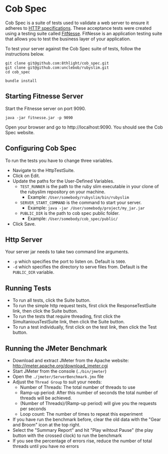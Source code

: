 Cob Spec
========
Cob Spec is a suite of tests used to validate a web server to ensure it adheres to [HTTP specifications](http://www.w3.org/Protocols/rfc2616/rfc2616.html). These acceptance tests were created using a testing suite called [FitNesse](http://fitnesse.org). FitNesse is an application testing suite that allows you to test the business layer of your application.

To test your server against the Cob Spec suite of tests, follow the instructions below.

    git clone git@github.com:8thlight/cob_spec.git
    git clone git@github.com:unclebob/rubyslim.git
    cd cob_spec

    bundle install

Starting Fitnesse Server
------------------------
Start the Fitnesse server on port 9090.

<!-- code -->
    java -jar fitnesse.jar -p 9090

Open your browser and go to http://localhost:9090. You should see the Cob Spec website.

Configuring Cob Spec
-------------------
To run the tests you have to change three variables.

- Navigate to the HttpTestSuite.
- Click on Edit.
- Update the paths for the User-Defined Variables.
  - `TEST_RUNNER` is the path to the ruby slim executable in your clone of the rubyslim repository on your machine.
    - Example: `/User/somebody/rubyslim/bin/rubyslim`
  - `SERVER_START_COMMAND` is the command to start your server.
    - Example: `java -jar /User/somebody/project/my_jar.jar`
  - `PUBLIC_DIR` is the path to cob spec public folder.
    - Example: `/User/somebody/cob_spec/public/`
- Click Save.

Http Server
--------------
Your server jar needs to take two command line arguments.
- `-p` which specifies the port to listen on. Default is `5000`.
- `-d` which specifies the directory to serve files from. Default is the `PUBLIC_DIR` variable.

Running Tests
-------------
- To run all tests, click the Suite button.
- To run the simple http request tests, first click the ResponseTestSuite link, then click the Suite button.
- To run the tests that require threading, first click the SimultaniousTestSuite link, then click the Suite button.
- To run a test individually, first click on the test link, then click the Test button.


Running the JMeter Benchmark
----------------------------
- Download and extract JMeter from the Apache website: http://jmeter.apache.org/download_jmeter.cgi
- Start JMeter from the console (``./bin/jmeter``)
- Open the ``./jmeter/ServerBenchmark.jmx`` file
- Adjust the ``Thread Group`` to suit your needs:
  - Number of Threads: The total number of threads to use
  - Ramp-up period: After this number of seconds the total number of threads will be achieved. 
  - (Number of Threads)/(Ramp-up period) will give you the requests per seconds
  - Loop count: The number of times to repeat this experiment
- If you have run the benchmark before, clear the old data with the "Gear and Broom" icon at the top right.
- Select the "Summary Report" and hit "Play wihtout Pause" (the play button with the crossed clock) to run the benchmark
- If you see the percentage of errors rise, reduce the number of total threads until you have no errors 
